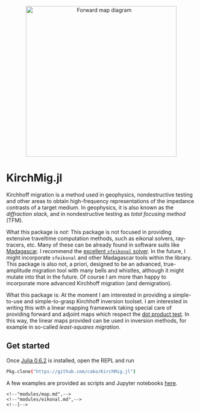 <p align="center">
<img src="https://s3.eu-west-2.amazonaws.com/cdacosta-londonbucket/github/forward-diagram.png?raw=true" width=400px alt="Forward map diagram"/>
</p>

# KirchMig.jl
Kirchhoff migration is a method used in geophysics, nondestructive testing and other areas to obtain high-frequency representations of the impedance contrasts of a target medium.
In geophysics, it is also known as the *diffraction stack*, and in nondestructive testing as *total focusing method* (TFM).

What this package is *not*: This package is not focused in providing extensive traveltime computation methods, such as eikonal solvers, ray-tracers, etc.
Many of these can be already found in software suits like [Madagascar](http://ahay.org).
I recommend the [excellent `sfeikonal` solver](http://ahay.org/blog/2014/06/11/program-of-the-month-sfeikonal/). In the future, I might incorporate `sfeikonal` and other Madagascar tools within the library.
This package is also not, a priori, designed to be an advanced, true-amplitude migration tool with many bells and whistles, although it might mutate into that in the future. Of course I am more than happy to incorporate more advanced Kirchhoff migration (and demigration).

What this package is: At the moment I am interested in providing a simple-to-use and simple-to-grasp Kirchhoff inversion toolset.
I am interested in writing this with a linear mapping framework taking special care of providing forward and adjoint maps which respect the [dot product test](http://sepwww.stanford.edu/sep/prof/pvi/conj/paper_html/node9.html).
In this way, the linear maps provided can be used in inversion methods, for example in so-called *least-squares migration*.

## Get started

Once [Julia 0.6.2](https://julialang.org/downloads/) is installed, open the REPL and run

```bash
Pkg.clone("https://github.com/cako/KirchMig.jl")
```

A few examples are provided as scripts and Jupyter notebooks [here](https://github.com/cako/KirchMig.jl/notebooks).

<!--```@contents-->
<!--Pages = [-->
    <!--"modules/map.md",-->
    <!--"modules/eikonal.md",-->
    <!--]-->
<!--Depth = 2-->
<!--```-->
